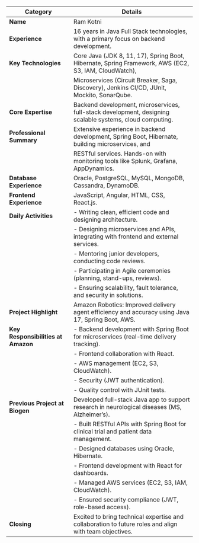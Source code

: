 | **Category**           | **Details**                                                                                           |
|------------------------|-------------------------------------------------------------------------------------------------------|
| **Name**               | Ram Kotni                                                                                             |
| **Experience**         | 16 years in Java Full Stack technologies, with a primary focus on backend development.                |
| **Key Technologies**   | Core Java (JDK 8, 11, 17), Spring Boot, Hibernate, Spring Framework, AWS (EC2, S3, IAM, CloudWatch),   |
|                        | Microservices (Circuit Breaker, Saga, Discovery), Jenkins CI/CD, JUnit, Mockito, SonarQube.            |
| **Core Expertise**     | Backend development, microservices, full-stack development, designing scalable systems, cloud computing.|
| **Professional Summary**| Extensive experience in backend development, Spring Boot, Hibernate, building microservices, and     |
|                        | RESTful services. Hands-on with monitoring tools like Splunk, Grafana, AppDynamics.                    |
| **Database Experience**| Oracle, PostgreSQL, MySQL, MongoDB, Cassandra, DynamoDB.                                               |
| **Frontend Experience**| JavaScript, Angular, HTML, CSS, React.js.                                                             |
| **Daily Activities**   | - Writing clean, efficient code and designing architecture.                                           |
|                        | - Designing microservices and APIs, integrating with frontend and external services.                  |
|                        | - Mentoring junior developers, conducting code reviews.                                               |
|                        | - Participating in Agile ceremonies (planning, stand-ups, reviews).                                    |
|                        | - Ensuring scalability, fault tolerance, and security in solutions.                                   |
| **Project Highlight**  | Amazon Robotics: Improved delivery agent efficiency and accuracy using Java 17, Spring Boot, AWS.      |
| **Key Responsibilities at Amazon** | - Backend development with Spring Boot for microservices (real-time delivery tracking).            |
|                        | - Frontend collaboration with React.                                                                  |
|                        | - AWS management (EC2, S3, CloudWatch).                                                              |
|                        | - Security (JWT authentication).                                                                     |
|                        | - Quality control with JUnit tests.                                                                   |
| **Previous Project at Biogen** | Developed full-stack Java app to support research in neurological diseases (MS, Alzheimer’s).         |
|                        | - Built RESTful APIs with Spring Boot for clinical trial and patient data management.                 |
|                        | - Designed databases using Oracle, Hibernate.                                                         |
|                        | - Frontend development with React for dashboards.                                                     |
|                        | - Managed AWS services (EC2, S3, IAM, CloudWatch).                                                   |
|                        | - Ensured security compliance (JWT, role-based access).                                              |
| **Closing**            | Excited to bring technical expertise and collaboration to future roles and align with team objectives. |
